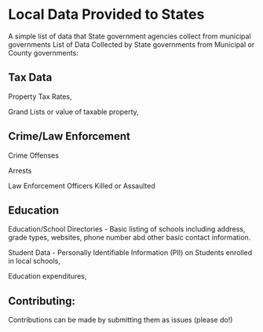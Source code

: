 # Local Data Provided to States
A simple list of data that State government agencies collect from municipal governments
List of Data Collected by State governments from Municipal or County governments:

Tax Data
--------
Property Tax Rates,

Grand Lists or value of taxable property,

Crime/Law Enforcement
-----
Crime Offenses

Arrests

Law Enforcement Officers Killed or Assaulted

Education
---------
Education/School Directories -  Basic listing of schools including address, grade types, websites, phone number abd other basic contact information.

Student Data - Personally Identifiable Information (PII) on Students enrolled in local schools,

Education expenditures,


Contributing:
---------
Contributions can be made by submitting them as issues (please do!)
